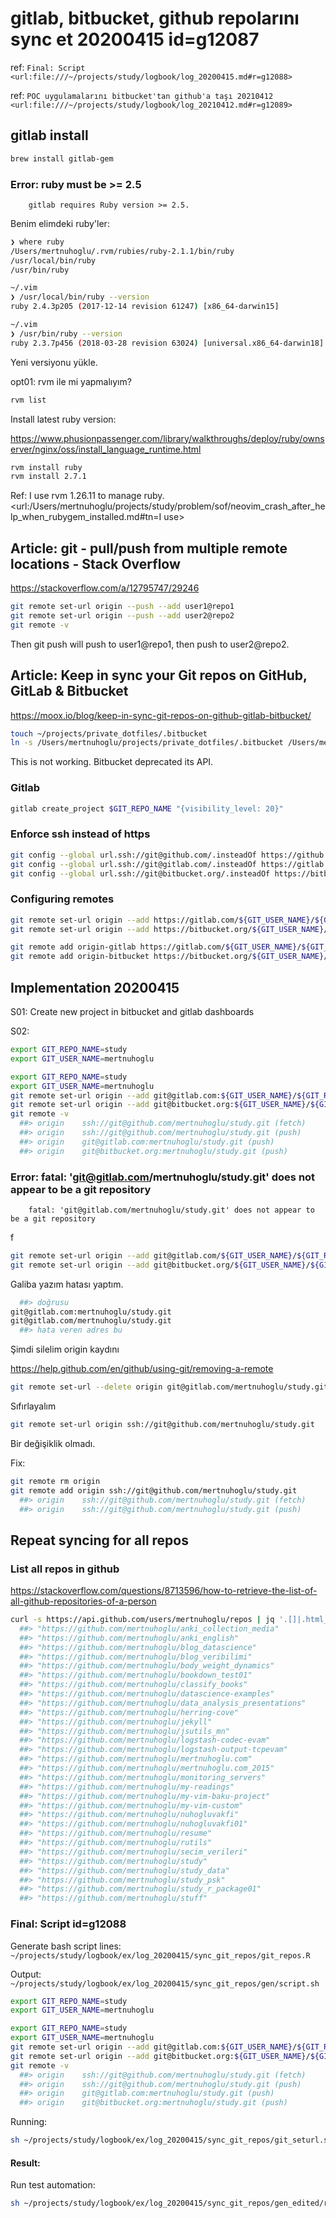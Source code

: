 
# gitlab, bitbucket, github repolarını sync et 20200415  id=g12087

ref: `Final: Script <url:file:///~/projects/study/logbook/log_20200415.md#r=g12088>`

ref: `POC uygulamalarını bitbucket'tan github'a taşı 20210412  <url:file:///~/projects/study/logbook/log_20210412.md#r=g12089>`

## gitlab install

``` bash
brew install gitlab-gem
``` 

### Error: ruby must be >= 2.5

		gitlab requires Ruby version >= 2.5.

Benim elimdeki ruby'ler:

``` bash
❯ where ruby 
/Users/mertnuhoglu/.rvm/rubies/ruby-2.1.1/bin/ruby
/usr/local/bin/ruby
/usr/bin/ruby

~/.vim
❯ /usr/local/bin/ruby --version  
ruby 2.4.3p205 (2017-12-14 revision 61247) [x86_64-darwin15]

~/.vim
❯ /usr/bin/ruby --version                    
ruby 2.3.7p456 (2018-03-28 revision 63024) [universal.x86_64-darwin18]
``` 

Yeni versiyonu yükle.

opt01: rvm ile mi yapmalıyım?

``` bash
rvm list
``` 

Install latest ruby version:

https://www.phusionpassenger.com/library/walkthroughs/deploy/ruby/ownserver/nginx/oss/install_language_runtime.html

``` bash
rvm install ruby
rvm install 2.7.1
``` 

Ref: I use rvm 1.26.11 to manage ruby. <url:/Users/mertnuhoglu/projects/study/problem/sof/neovim_crash_after_help_when_rubygem_installed.md#tn=I use>

## Article: git - pull/push from multiple remote locations - Stack Overflow

https://stackoverflow.com/a/12795747/29246

``` bash
git remote set-url origin --push --add user1@repo1
git remote set-url origin --push --add user2@repo2
git remote -v
``` 

Then git push will push to user1@repo1, then push to user2@repo2.


## Article: Keep in sync your Git repos on GitHub, GitLab & Bitbucket

https://moox.io/blog/keep-in-sync-git-repos-on-github-gitlab-bitbucket/

``` bash
touch ~/projects/private_dotfiles/.bitbucket
ln -s /Users/mertnuhoglu/projects/private_dotfiles/.bitbucket /Users/mertnuhoglu/projects/.bitbucket
``` 

This is not working. Bitbucket deprecated its API.

### Gitlab

``` bash
gitlab create_project $GIT_REPO_NAME "{visibility_level: 20}"
``` 

### Enforce ssh instead of https

``` bash
git config --global url.ssh://git@github.com/.insteadOf https://github.com/
git config --global url.ssh://git@gitlab.com/.insteadOf https://gitlab.com/
git config --global url.ssh://git@bitbucket.org/.insteadOf https://bitbucket.org/
``` 

### Configuring remotes

``` bash
git remote set-url origin --add https://gitlab.com/${GIT_USER_NAME}/${GIT_REPO_NAME}.git
git remote set-url origin --add https://bitbucket.org/${GIT_USER_NAME}/${GIT_REPO_NAME}.git
``` 

``` bash
git remote add origin-gitlab https://gitlab.com/${GIT_USER_NAME}/${GIT_REPO_NAME}.git
git remote add origin-bitbucket https://bitbucket.org/${GIT_USER_NAME}/${GIT_REPO_NAME}.git
``` 

## Implementation 20200415 

S01: Create new project in bitbucket and gitlab dashboards

S02:

``` bash
export GIT_REPO_NAME=study
export GIT_USER_NAME=mertnuhoglu
``` 

``` bash
export GIT_REPO_NAME=study
export GIT_USER_NAME=mertnuhoglu
git remote set-url origin --add git@gitlab.com:${GIT_USER_NAME}/${GIT_REPO_NAME}.git
git remote set-url origin --add git@bitbucket.org:${GIT_USER_NAME}/${GIT_REPO_NAME}.git
git remote -v
  ##> origin	ssh://git@github.com/mertnuhoglu/study.git (fetch)
  ##> origin	ssh://git@github.com/mertnuhoglu/study.git (push)
  ##> origin	git@gitlab.com:mertnuhoglu/study.git (push)
  ##> origin	git@bitbucket.org:mertnuhoglu/study.git (push)
``` 

### Error: fatal: 'git@gitlab.com/mertnuhoglu/study.git' does not appear to be a git repository

		fatal: 'git@gitlab.com/mertnuhoglu/study.git' does not appear to be a git repository
f

``` bash
git remote set-url origin --add git@gitlab.com/${GIT_USER_NAME}/${GIT_REPO_NAME}.git
git remote set-url origin --add git@bitbucket.org/${GIT_USER_NAME}/${GIT_REPO_NAME}.git
``` 

Galiba yazım hatası yaptım. 

``` bash
  ##> doğrusu
git@gitlab.com:mertnuhoglu/study.git
git@gitlab.com/mertnuhoglu/study.git
  ##> hata veren adres bu
``` 

Şimdi silelim origin kaydını

https://help.github.com/en/github/using-git/removing-a-remote

``` bash
git remote set-url --delete origin git@gitlab.com/mertnuhoglu/study.git
``` 

Sıfırlayalım

``` bash
git remote set-url origin ssh://git@github.com/mertnuhoglu/study.git
``` 

Bir değişiklik olmadı. 

Fix:

``` bash
git remote rm origin
git remote add origin ssh://git@github.com/mertnuhoglu/study.git
  ##> origin	ssh://git@github.com/mertnuhoglu/study.git (fetch)
  ##> origin	ssh://git@github.com/mertnuhoglu/study.git (push)
``` 

## Repeat syncing for all repos

### List all repos in github

https://stackoverflow.com/questions/8713596/how-to-retrieve-the-list-of-all-github-repositories-of-a-person

``` bash
curl -s https://api.github.com/users/mertnuhoglu/repos | jq '.[]|.html_url'
  ##> "https://github.com/mertnuhoglu/anki_collection_media"
  ##> "https://github.com/mertnuhoglu/anki_english"
  ##> "https://github.com/mertnuhoglu/blog_datascience"
  ##> "https://github.com/mertnuhoglu/blog_veribilimi"
  ##> "https://github.com/mertnuhoglu/body_weight_dynamics"
  ##> "https://github.com/mertnuhoglu/bookdown_test01"
  ##> "https://github.com/mertnuhoglu/classify_books"
  ##> "https://github.com/mertnuhoglu/datascience-examples"
  ##> "https://github.com/mertnuhoglu/data_analysis_presentations"
  ##> "https://github.com/mertnuhoglu/herring-cove"
  ##> "https://github.com/mertnuhoglu/jekyll"
  ##> "https://github.com/mertnuhoglu/jsutils_mn"
  ##> "https://github.com/mertnuhoglu/logstash-codec-evam"
  ##> "https://github.com/mertnuhoglu/logstash-output-tcpevam"
  ##> "https://github.com/mertnuhoglu/mertnuhoglu.com"
  ##> "https://github.com/mertnuhoglu/mertnuhoglu.com_2015"
  ##> "https://github.com/mertnuhoglu/monitoring_servers"
  ##> "https://github.com/mertnuhoglu/my-readings"
  ##> "https://github.com/mertnuhoglu/my-vim-baku-project"
  ##> "https://github.com/mertnuhoglu/my-vim-custom"
  ##> "https://github.com/mertnuhoglu/nuhogluvakfi"
  ##> "https://github.com/mertnuhoglu/nuhogluvakfi01"
  ##> "https://github.com/mertnuhoglu/resume"
  ##> "https://github.com/mertnuhoglu/rutils"
  ##> "https://github.com/mertnuhoglu/secim_verileri"
  ##> "https://github.com/mertnuhoglu/study"
  ##> "https://github.com/mertnuhoglu/study_data"
  ##> "https://github.com/mertnuhoglu/study_psk"
  ##> "https://github.com/mertnuhoglu/study_r_package01"
  ##> "https://github.com/mertnuhoglu/stuff"
``` 

### Final: Script id=g12088

Generate bash script lines: `~/projects/study/logbook/ex/log_20200415/sync_git_repos/git_repos.R`

Output: `~/projects/study/logbook/ex/log_20200415/sync_git_repos/gen/script.sh`

``` bash
export GIT_REPO_NAME=study
export GIT_USER_NAME=mertnuhoglu
``` 

``` bash
export GIT_REPO_NAME=study
export GIT_USER_NAME=mertnuhoglu
git remote set-url origin --add git@gitlab.com:${GIT_USER_NAME}/${GIT_REPO_NAME}.git
git remote set-url origin --add git@bitbucket.org:${GIT_USER_NAME}/${GIT_REPO_NAME}.git
git remote -v
  ##> origin	ssh://git@github.com/mertnuhoglu/study.git (fetch)
  ##> origin	ssh://git@github.com/mertnuhoglu/study.git (push)
  ##> origin	git@gitlab.com:mertnuhoglu/study.git (push)
  ##> origin	git@bitbucket.org:mertnuhoglu/study.git (push)
``` 

Running:

``` bash
sh ~/projects/study/logbook/ex/log_20200415/sync_git_repos/git_seturl.sh
``` 

#### Result:

Run test automation:

``` bash
sh ~/projects/study/logbook/ex/log_20200415/sync_git_repos/gen_edited/run01.sh
``` 


